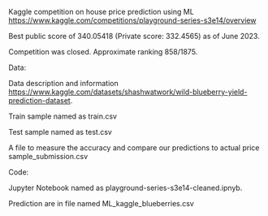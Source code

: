 Kaggle competition on house price prediction using ML https://www.kaggle.com/competitions/playground-series-s3e14/overview

Best public score of 340.05418 (Private score: 332.4565) as of June 2023. 

Competition was closed. Approximate ranking 858/1875.

Data:

Data description and information https://www.kaggle.com/datasets/shashwatwork/wild-blueberry-yield-prediction-dataset.

Train sample named as train.csv

Test sample named as test.csv

A file to measure the accuracy and compare our predictions to actual price sample_submission.csv

Code:

Jupyter Notebook named as playground-series-s3e14-cleaned.ipnyb.

Prediction are in file named ML_kaggle_blueberries.csv
